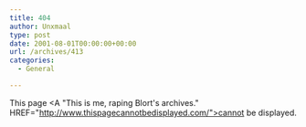 ```yaml
---
title: 404
author: Unxmaal
type: post
date: 2001-08-01T00:00:00+00:00
url: /archives/413
categories:
  - General

---
```

This page <A "This is me, raping Blort's archives." HREF="http://www.thispagecannotbedisplayed.com/">cannot be displayed</A>.